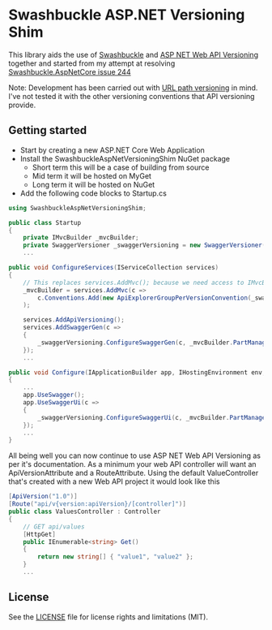 # Swashbuckle ASP.NET Versioning Shim

This library aids the use of [Swashbuckle](https://github.com/domaindrivendev/Swashbuckle) and [ASP NET Web API Versioning](https://github.com/Microsoft/aspnet-api-versioning) together and started from my attempt at resolving [Swashbuckle.AspNetCore issue 244](https://github.com/domaindrivendev/Swashbuckle.AspNetCore/issues/244)

Note: Development has been carried out with [URL path versioning](https://github.com/Microsoft/aspnet-api-versioning/wiki/Versioning-via-the-URL-Path) in mind. I've not tested it with the other versioning conventions that API versioning provide.

## Getting started

- Start by creating a new ASP.NET Core Web Application
- Install the SwashbuckleAspNetVersioningShim NuGet package
  - Short term this will be a case of building from source 
  - Mid term it will be hosted on MyGet
  - Long term it will be hosted on NuGet
- Add the following code blocks to Startup.cs

```csharp
using SwashbuckleAspNetVersioningShim;
```

```csharp
public class Startup
{
    private IMvcBuilder _mvcBuilder;
    private SwaggerVersioner _swaggerVersioning = new SwaggerVersioner();
    ...
```

```csharp
public void ConfigureServices(IServiceCollection services)
{
    // This replaces services.AddMvc(); because we need access to IMvcBuilder's ApplicationPartManager later on
    _mvcBuilder = services.AddMvc(c =>
        c.Conventions.Add(new ApiExplorerGroupPerVersionConvention(_swaggerVersioning))
    );

    services.AddApiVersioning();
    services.AddSwaggerGen(c =>
    {
        _swaggerVersioning.ConfigureSwaggerGen(c, _mvcBuilder.PartManager);
    });
    ...
```

```csharp
public void Configure(IApplicationBuilder app, IHostingEnvironment env, ILoggerFactory loggerFactory)
{
    ...
    app.UseSwagger();
    app.UseSwaggerUi(c =>
    {
        _swaggerVersioning.ConfigureSwaggerUi(c, _mvcBuilder.PartManager);
    });
    ...
}
```

All being well you can now continue to use ASP NET Web API Versioning as per it's documentation.
As a minimum your web API controller will want an ApiVersionAttribute and a RouteAttribute.
Using the default ValueController that's created with a new Web API project it would look like this

```csharp
[ApiVersion("1.0")]
[Route("api/v{version:apiVersion}/[controller]")]
public class ValuesController : Controller
{
    // GET api/values
    [HttpGet]
    public IEnumerable<string> Get()
    {
        return new string[] { "value1", "value2" };
    }
    ...
```

## License
See the [LICENSE](LICENSE) file for license rights and limitations (MIT).